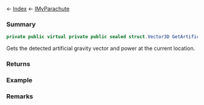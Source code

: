 ← [Index](Api-Index) ← [IMyParachute](SpaceEngineers.Game.ModAPI.Ingame.IMyParachute)

### Summary

```csharp
private public virtual private public sealed struct.Vector3D GetArtificialGravity()
```

Gets the detected artificial gravity vector and power at the current location.

### Returns



### Example

### Remarks

